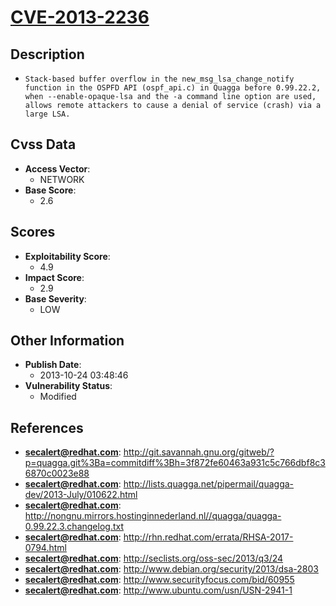 
# [CVE-2013-2236](https://cve.mitre.org/cgi-bin/cvename.cgi?name=CVE-2013-2236)

## Description

- `Stack-based buffer overflow in the new_msg_lsa_change_notify function in the OSPFD API (ospf_api.c) in Quagga before 0.99.22.2, when --enable-opaque-lsa and the -a command line option are used, allows remote attackers to cause a denial of service (crash) via a large LSA.`

## Cvss Data

- **Access Vector**:
  - NETWORK
- **Base Score**:
  - 2.6

## Scores

- **Exploitability Score**:
  - 4.9
- **Impact Score**:
  - 2.9
- **Base Severity**:
  - LOW

## Other Information

- **Publish Date**:
  - 2013-10-24 03:48:46
- **Vulnerability Status**:
  - Modified

## References

- **secalert@redhat.com**: http://git.savannah.gnu.org/gitweb/?p=quagga.git%3Ba=commitdiff%3Bh=3f872fe60463a931c5c766dbf8c36870c0023e88
- **secalert@redhat.com**: http://lists.quagga.net/pipermail/quagga-dev/2013-July/010622.html
- **secalert@redhat.com**: http://nongnu.mirrors.hostinginnederland.nl//quagga/quagga-0.99.22.3.changelog.txt
- **secalert@redhat.com**: http://rhn.redhat.com/errata/RHSA-2017-0794.html
- **secalert@redhat.com**: http://seclists.org/oss-sec/2013/q3/24
- **secalert@redhat.com**: http://www.debian.org/security/2013/dsa-2803
- **secalert@redhat.com**: http://www.securityfocus.com/bid/60955
- **secalert@redhat.com**: http://www.ubuntu.com/usn/USN-2941-1
